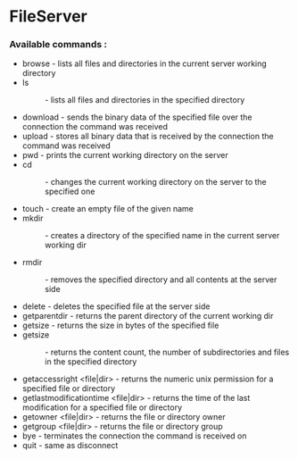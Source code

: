 # FileServer
### Available commands :
- browse - lists all files and directories in the current server working directory
- ls <dir> - lists all files and directories in the specified directory
- download <file> - sends the binary data of the specified file over the connection the command was received
- upload <filename> - stores all binary data that is received by the connection the command was received
- pwd - prints the current working directory on the server
- cd <dir> - changes the current working directory on the server to the specified one
- touch <file> - create an empty file of the given name
- mkdir <dir> - creates a directory of the specified name in the current server working dir
- rmdir <dir> - removes the specified directory and all contents at the server side
- delete <file> - deletes the specified file at the server side
- getparentdir - returns the parent directory of the current working dir
- getsize <file> - returns the size in bytes of the specified file
- getsize <dir> - returns the content count, the number of subdirectories and files in the specified directory
- getaccessright <file|dir> - returns the numeric unix permission for a specified file or directory
- getlastmodificationtime <file|dir> - returns the time of the last modification for a specified file or directory
- getowner <file|dir> - returns the file or directory owner
- getgroup <file|dir> - returns the file or directory group
- bye - terminates the connection the command is received on
- quit - same as disconnect

